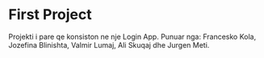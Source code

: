 # First Project
Projekti i pare qe konsiston ne nje Login App.
Punuar nga: Francesko Kola, Jozefina Blinishta, Valmir Lumaj, Ali Skuqaj dhe Jurgen Meti.
